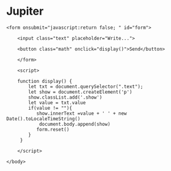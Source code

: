 # Jupiter
<!DOCTYPE html>
<html>  
    <head>
        <title>Jupiter</title>
    </head>
    <body>
    
    <form onsubmit="javascript:return false; " id="form">
    
        <input class="text" placeholder="Write...">
            
        <button class="math" onclick="display()">Send</button>
        
        </form>      
        
        <script>
        
        function display() {
            let txt = document.querySelector(".text");
            let show = document.createElement('p')
            show.classList.add('.show')
            let value = txt.value
            if(value != ""){
               show.innerText =value + ' ' + new Date().toLocaleTimeString()
                document.body.append(show)
               form.reset() 
            }
         }  
                                          
        </script>
        
    </body>
</html>
